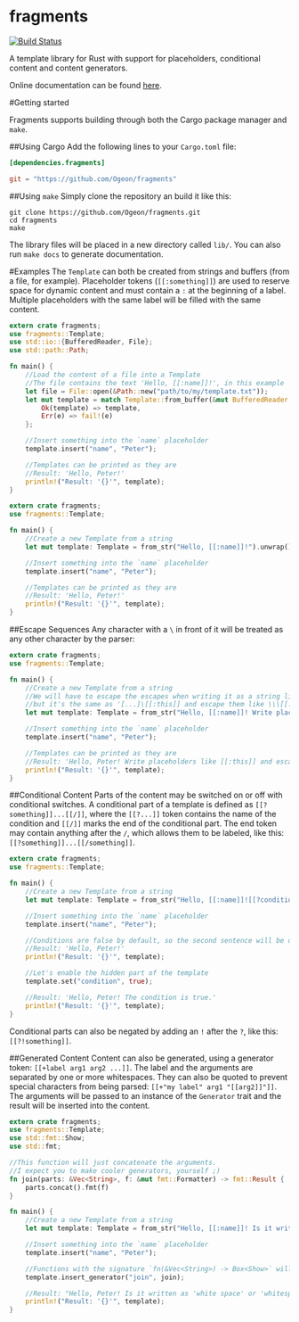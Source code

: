 fragments
=========

[![Build Status](https://travis-ci.org/Ogeon/fragments.png?branch=master)](https://travis-ci.org/Ogeon/fragments)

A template library for Rust with support for placeholders, conditional content and content generators.

Online documentation can be found [here](http://ogeon.github.io/fragments/doc/fragments/).

#Getting started

Fragments supports building through both the Cargo package manager and `make`.

##Using Cargo
Add the following lines to your `Cargo.toml` file:
```toml
[dependencies.fragments]

git = "https://github.com/Ogeon/fragments"
```

##Using `make`
Simply clone the repository an build it like this:

```shell
git clone https://github.com/Ogeon/fragments.git
cd fragments
make
```

The library files will be placed in a new directory called `lib/`. You can also run `make docs` to generate documentation.

#Examples
The `Template` can both be created from strings and buffers (from a file, for example).
Placeholder tokens (`[[:something]]`) are used to reserve space for dynamic content and
must contain a `:` at the beginning of a label. Multiple placeholders with the same label
will be filled with the same content.

```rust
extern crate fragments;
use fragments::Template;
use std::io::{BufferedReader, File};
use std::path::Path;

fn main() {
	//Load the content of a file into a Template
	//The file contains the text 'Hello, [[:name]]!', in this example
	let file = File::open(&Path::new("path/to/my/template.txt"));
	let mut template = match Template::from_buffer(&mut BufferedReader::new(file)) {
		Ok(template) => template,
		Err(e) => fail!(e)
	};

	//Insert something into the `name` placeholder
	template.insert("name", "Peter");

	//Templates can be printed as they are
	//Result: 'Hello, Peter!'
	println!("Result: '{}'", template);
}
```

```rust
extern crate fragments;
use fragments::Template;

fn main() {
	//Create a new Template from a string
	let mut template: Template = from_str("Hello, [[:name]]!").unwrap();

	//Insert something into the `name` placeholder
	template.insert("name", "Peter");

	//Templates can be printed as they are
	//Result: 'Hello, Peter!'
	println!("Result: '{}'", template);
}
```

##Escape Sequences
Any character with a `\` in front of it will be treated as any other character by the parser:
```rust
extern crate fragments;
use fragments::Template;

fn main() {
	//Create a new Template from a string
	//We will have to escape the escapes when writing it as a string literal,
	//but it's the same as '[...]\[[:this]] and escape them like \\\[[:this]][...]'
	let mut template: Template = from_str("Hello, [[:name]]! Write placeholders like \\[[:this]] and escape them like \\\\\\[[:this]]").unwrap();

	//Insert something into the `name` placeholder
	template.insert("name", "Peter");

	//Templates can be printed as they are
	//Result: 'Hello, Peter! Write placeholders like [[:this]] and escape them like \[[:this]]'
	println!("Result: '{}'", template);
}
```

##Conditional Content
Parts of the content may be switched on or off with conditional switches.
A conditional part of a template is defined as `[[?something]]...[[/]]`, where the
`[[?...]]` token contains the name of the condition and `[[/]]` marks the end
of the conditional part. The end token may contain anything after the `/`,
which allows them to be labeled, like this: `[[?something]]...[[/something]]`.

```rust
extern crate fragments;
use fragments::Template;

fn main() {
	//Create a new Template from a string
	let mut template: Template = from_str("Hello, [[:name]]![[?condition]] The condition is true.[[/condition]]").unwrap();

	//Insert something into the `name` placeholder
	template.insert("name", "Peter");

	//Conditions are false by default, so the second sentence will be disabled
	//Result: 'Hello, Peter!'
	println!("Result: '{}'", template);

	//Let's enable the hidden part of the template
	template.set("condition", true);

	//Result: 'Hello, Peter! The condition is true.'
	println!("Result: '{}'", template);
}
```

Conditional parts can also be negated by adding an `!` after the `?`, like this: `[[?!something]]`.

##Generated Content
Content can also be generated, using a generator token: `[[+label arg1 arg2 ...]]`. The label and the arguments are
separated by one or more whitespaces. They can also be quoted to prevent special characters from being parsed:
`[[+"my label" arg1 "[[arg2]]"]]`. The arguments will be passed to an instance of the `Generator` trait and the
result will be inserted into the content.

```rust
extern crate fragments;
use fragments::Template;
use std::fmt::Show;
use std::fmt;

//This function will just concatenate the arguments.
//I expect you to make cooler generators, yourself ;)
fn join(parts: &Vec<String>, f: &mut fmt::Formatter) -> fmt::Result {
	parts.concat().fmt(f)
}

fn main() {
	//Create a new Template from a string
	let mut template: Template = from_str("Hello, [[:name]]! Is it written as 'white space' or '[[+join white space]]'?").unwrap();

	//Insert something into the `name` placeholder
	template.insert("name", "Peter");

	//Functions with the signature `fn(&Vec<String>) -> Box<Show>` will automatically implement the `Generator` trait
	template.insert_generator("join", join);

	//Result: "Hello, Peter! Is it written as 'white space' or 'whitespace'?"
	println!("Result: '{}'", template);
}
```
